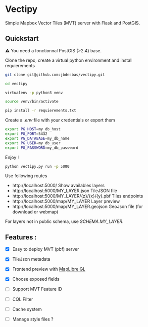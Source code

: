 # Vectipy

Simple Mapbox Vector Tiles (MVT) server with Flask and PostGIS.

## Quickstart

⚠️ You need a fonctionnal PostGIS (>2.4) base.

Clone the repo, create a virtual python environment and install requierements

```bash
git clone git@github.com:jbdesbas/vectipy.git

cd vectipy

virtualenv -p python3 venv

source venv/bin/activate

pip install -r requierements.txt

```

Create a _.env_ file with your credentials or export them

```bash
export PG_HOST=my_db_host
export PG_PORT=5432
export PG_DATABASE=my_db_name
export PG_USER=my_db_user
export PG_PASSWORD=my_db_password
```

Enjoy !
```bash
python vectipy.py run -p 5000
```

Use following routes 
- http://localhost:5000/ Show availables layers
- http://localhost:5000/MY_LAYER.json TileJSON file
- http://localhost:5000/MY_LAYER/{z}/{x}/{y}.pbf Tiles endpoints
- http://localhost:5000/map/MY_LAYER Layer preview
- http://localhost:5000/map/MY_LAYER.geojson GeoJson file (for download or webmap)

For layers not in public schema, use _SCHEMA.MY_LAYER_.

## Features :
- [x] Easy to deploy MVT (pbf) server
- [x] TileJson metadata
- [x] Frontend preview with [MapLibre GL](https://github.com/maplibre/maplibre-gl-js) 
- [x] Choose exposed fields
- [ ] Support MVT Feature ID
- [ ] CQL Filter
- [ ] Cache system
- [ ] Manage style files ?




